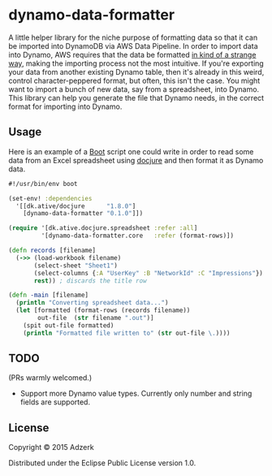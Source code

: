 # dynamo-data-formatter

A little helper library for the niche purpose of formatting data so that it can be imported into DynamoDB via AWS Data Pipeline. In order to import data into Dynamo, AWS requires that the data be formatted [in kind of a strange way](http://docs.aws.amazon.com/datapipeline/latest/DeveloperGuide/dp-importexport-ddb-pipelinejson-verifydata2.html), making the importing process not the most intuitive.
If you're exporting your data from another existing Dynamo table, then it's already in this weird, control character-peppered format, but often, this isn't the case. You might want to import a bunch of new data, say from a spreadsheet, into Dynamo. This library can help you generate the file that Dynamo needs, in the correct format for importing into Dynamo.

## Usage

Here is an example of a [Boot](http://www.boot-clj.com) script one could write in order to read some data from an Excel spreadsheet using [docjure](https://github.com/mjul/docjure) and then format it as Dynamo data.

```clj
#!/usr/bin/env boot

(set-env! :dependencies
  '[[dk.ative/docjure      "1.8.0"]
    [dynamo-data-formatter "0.1.0"]])

(require '[dk.ative.docjure.spreadsheet :refer :all]
         '[dynamo-data-formatter.core   :refer (format-rows)])

(defn records [filename]
  (->> (load-workbook filename)
       (select-sheet "Sheet1")
       (select-columns {:A "UserKey" :B "NetworkId" :C "Impressions"})
       rest)) ; discards the title row

(defn -main [filename]
  (println "Converting spreadsheet data...")
  (let [formatted (format-rows (records filename))
        out-file  (str filename ".out")]
    (spit out-file formatted)
    (println "Formatted file written to" (str out-file \.))))
```
## TODO

(PRs warmly welcomed.)

* Support more Dynamo value types. Currently only number and string fields are supported. 

## License

Copyright © 2015 Adzerk

Distributed under the Eclipse Public License version 1.0. 
